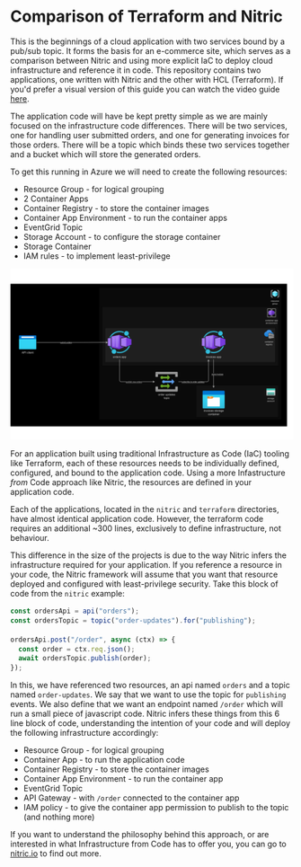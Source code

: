 # Comparison of Terraform and Nitric

This is the beginnings of a cloud application with two services bound by a pub/sub topic. It forms the basis for an e-commerce site, which serves as a comparison between Nitric and using more explicit IaC to deploy cloud infrastructure and reference it in code. This repository contains two applications, one written with Nitric and the other with HCL (Terraform). If you'd prefer a visual version of this guide you can watch the video guide [here](https://www.youtube.com/watch?v=_n8S0IYxmSM).

The application code will have be kept pretty simple as we are mainly focused on the infrastructure code differences. There will be two services, one for handling user submitted orders, and one for generating invoices for those orders. There will be a topic which binds these two services together and a bucket which will store the generated orders.

To get this running in Azure we will need to create the following resources:

- Resource Group - for logical grouping
- 2 Container Apps
- Container Registry - to store the container images
- Container App Environment - to run the container apps
- EventGrid Topic
- Storage Account - to configure the storage container
- Storage Container
- IAM rules - to implement least-privilege

<img src="./assets/azure-example.svg" width="1000px"/>

For an application built using traditional Infrastructure as Code (IaC) tooling like Terraform, each of these resources needs to be individually defined, configured, and bound to the application code. Using a more Infastructure _from_ Code approach like Nitric, the resources are defined in your application code.

Each of the applications, located in the `nitric` and `terraform` directories, have almost identical application code. However, the terraform code requires an additional ~300 lines, exclusively to define infrastructure, not behaviour.

This difference in the size of the projects is due to the way Nitric infers the infrastructure required for your application. If you reference a resource in your code, the Nitric framework will assume that you want that resource deployed and configured with least-privilege security. Take this block of code from the `nitric` example:

```ts
const ordersApi = api("orders");
const ordersTopic = topic("order-updates").for("publishing");

ordersApi.post("/order", async (ctx) => {
  const order = ctx.req.json();
  await ordersTopic.publish(order);
});
```

In this, we have referenced two resources, an api named `orders` and a topic named `order-updates`. We say that we want to use the topic for `publishing` events. We also define that we want an endpoint named `/order` which will run a small piece of javascript code. Nitric infers these things from this 6 line block of code, understanding the intention of your code and will deploy the following infrastructure accordingly:

- Resource Group - for logical grouping
- Container App - to run the application code
- Container Registry - to store the container images
- Container App Environment - to run the container app
- EventGrid Topic
- API Gateway - with `/order` connected to the container app
- IAM policy - to give the container app permission to publish to the topic (and nothing more)

If you want to understand the philosophy behind this approach, or are interested in what Infrastructure from Code has to offer you, you can go to [nitric.io](https://nitric.io) to find out more.
